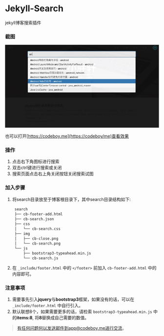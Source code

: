 # Jekyll-Search


jekyll博客搜索插件

### 截图

![jekyll-search.jpg](jekyll-search.jpg)

也可以打开[https://codeboy.me](https://codeboy/me)查看效果

### 操作

1. 点击右下角图标进行搜索
2. 双击ctrl键进行搜索或关闭
3. 搜索页面点击右上角关闭按钮关闭搜索试图

### 加入步骤

1. 将search目录放至于博客根目录下，其中search目录结构如下:

		search
		├── cb-footer-add.html
		├── cb-search.json
		├── css
		│   └── cb-search.css
		├── img
		│   ├── cb-close.png
		│   └── cb-search.png
		└── js
		    ├── bootstrap3-typeahead.min.js
		    └── cb-search.js


2. 在 `_include/footer.html` 中的 `</footer>` 前加入 `cb-footer-add.html` 中的内容即可。 


### 注意事项

1. 需要事先引入**jquery**与**bootstrap3**框架，如果没有的话，可以在`_include/footer.html` 中自行引入。
2. 默认联想8个，如果需要更多的话，请检索 `bootstrap3-typeahead.min.js` 中的**items:8**, 将**8**替换成自己需要的数值。

> 有任何问题何以发送邮件到app@codeboy.me进行交流。



